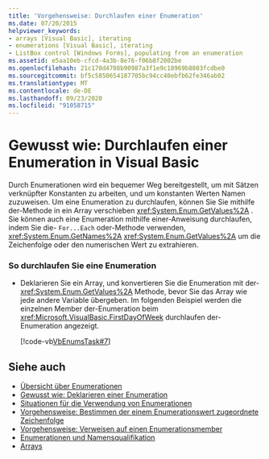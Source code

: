 ```yaml
---
title: 'Vorgehensweise: Durchlaufen einer Enumeration'
ms.date: 07/20/2015
helpviewer_keywords:
- arrays [Visual Basic], iterating
- enumerations [Visual Basic], iterating
- ListBox control [Windows Forms], populating from an enumeration
ms.assetid: e5aa10eb-cfcd-4a3b-8e76-f06b8f2002be
ms.openlocfilehash: 21c170d4708b90987a3f1e9c18969b8803fcdbe0
ms.sourcegitcommit: bf5c5850654187705bc94cc40ebfb62fe346ab02
ms.translationtype: MT
ms.contentlocale: de-DE
ms.lasthandoff: 09/23/2020
ms.locfileid: "91058715"
---
```

# <a name="how-to-iterate-through-an-enumeration-in-visual-basic"></a>Gewusst wie: Durchlaufen einer Enumeration in Visual Basic

Durch Enumerationen wird ein bequemer Weg bereitgestellt, um mit Sätzen verknüpfter Konstanten zu arbeiten, und um konstanten Werten Namen zuzuweisen. Um eine Enumeration zu durchlaufen, können Sie Sie mithilfe der-Methode in ein Array verschieben <xref:System.Enum.GetValues%2A> . Sie können auch eine Enumeration mithilfe einer-Anweisung durchlaufen, indem Sie die- `For...Each` oder-Methode verwenden, <xref:System.Enum.GetNames%2A> <xref:System.Enum.GetValues%2A> um die Zeichenfolge oder den numerischen Wert zu extrahieren.  
  
### <a name="to-iterate-through-an-enumeration"></a>So durchlaufen Sie eine Enumeration  
  
- Deklarieren Sie ein Array, und konvertieren Sie die Enumeration mit der- <xref:System.Enum.GetValues%2A> Methode, bevor Sie das Array wie jede andere Variable übergeben. Im folgenden Beispiel werden die einzelnen Member der-Enumeration beim <xref:Microsoft.VisualBasic.FirstDayOfWeek> durchlaufen der-Enumeration angezeigt.  
  
     [!code-vb[VbEnumsTask#7](~/samples/snippets/visualbasic/VS_Snippets_VBCSharp/VbEnumsTask/VB/Class2.vb#7)]  
  
## <a name="see-also"></a>Siehe auch

- [Übersicht über Enumerationen](enumerations-overview.md)
- [Gewusst wie: Deklarieren einer Enumeration](how-to-declare-enumerations.md)
- [Situationen für die Verwendung von Enumerationen](when-to-use-an-enumeration.md)
- [Vorgehensweise: Bestimmen der einem Enumerationswert zugeordnete Zeichenfolge](how-to-determine-the-string-associated-with-an-enumeration-value.md)
- [Vorgehensweise: Verweisen auf einen Enumerationsmember](how-to-refer-to-an-enumeration-member.md)
- [Enumerationen und Namensqualifikation](enumerations-and-name-qualification.md)
- [Arrays](../arrays/index.md)

